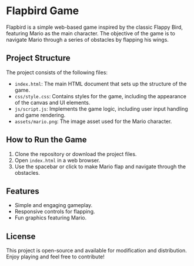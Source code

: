 # Flapbird Game

Flapbird is a simple web-based game inspired by the classic Flappy Bird, featuring Mario as the main character. The objective of the game is to navigate Mario through a series of obstacles by flapping his wings.

## Project Structure

The project consists of the following files:

- `index.html`: The main HTML document that sets up the structure of the game.
- `css/style.css`: Contains styles for the game, including the appearance of the canvas and UI elements.
- `js/script.js`: Implements the game logic, including user input handling and game rendering.
- `assets/mario.png`: The image asset used for the Mario character.

## How to Run the Game

1. Clone the repository or download the project files.
2. Open `index.html` in a web browser.
3. Use the spacebar or click to make Mario flap and navigate through the obstacles.

## Features

- Simple and engaging gameplay.
- Responsive controls for flapping.
- Fun graphics featuring Mario.

## License

This project is open-source and available for modification and distribution. Enjoy playing and feel free to contribute!